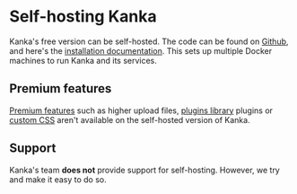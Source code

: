 # Self-hosting Kanka

Kanka's free version can be self-hosted. The code can be found on [Github](https://github.com/owlchester/kanka), and here's the [installation documentation](https://github.com/owlchester/kanka/blob/develop/docs/running.md). This sets up multiple Docker machines to run Kanka and its services.

## Premium features

[Premium features](https://kanka.io/premium) such as higher upload files, [plugins library](https://plugins.kanka.io) plugins or [custom CSS](/features/campaigns/theming) aren't available on the self-hosted version of Kanka.

## Support

Kanka's team **does not** provide support for self-hosting. However, we try and make it easy to do so.